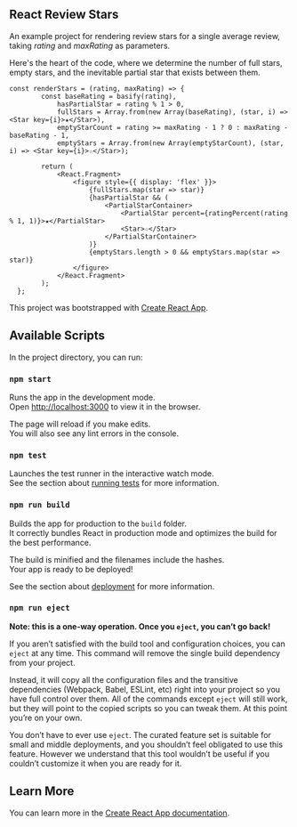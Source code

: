 ## React Review Stars

An example project for rendering review stars for a single average review, taking _rating_ and _maxRating_ as parameters.

Here's the heart of the code, where we determine the number of full stars, empty stars, and the inevitable partial star that exists between them.

```JSX
const renderStars = (rating, maxRating) => {
		const baseRating = basify(rating),
			hasPartialStar = rating % 1 > 0,
			fullStars = Array.from(new Array(baseRating), (star, i) => <Star key={i}>★</Star>),
			emptyStarCount = rating >= maxRating - 1 ? 0 : maxRating - baseRating - 1,
			emptyStars = Array.from(new Array(emptyStarCount), (star, i) => <Star key={i}>☆</Star>);

		return (
			<React.Fragment>
				<figure style={{ display: 'flex' }}>
					{fullStars.map(star => star)}
					{hasPartialStar && (
						<PartialStarContainer>
							<PartialStar percent={ratingPercent(rating % 1, 1)}>★</PartialStar>
							<Star>☆</Star>
						</PartialStarContainer>
					)}
					{emptyStars.length > 0 && emptyStars.map(star => star)}
				</figure>
			</React.Fragment>
		);
  };
```

This project was bootstrapped with [Create React App](https://github.com/facebook/create-react-app).

## Available Scripts

In the project directory, you can run:

### `npm start`

Runs the app in the development mode.<br>
Open [http://localhost:3000](http://localhost:3000) to view it in the browser.

The page will reload if you make edits.<br>
You will also see any lint errors in the console.

### `npm test`

Launches the test runner in the interactive watch mode.<br>
See the section about [running tests](https://facebook.github.io/create-react-app/docs/running-tests) for more information.

### `npm run build`

Builds the app for production to the `build` folder.<br>
It correctly bundles React in production mode and optimizes the build for the best performance.

The build is minified and the filenames include the hashes.<br>
Your app is ready to be deployed!

See the section about [deployment](https://facebook.github.io/create-react-app/docs/deployment) for more information.

### `npm run eject`

**Note: this is a one-way operation. Once you `eject`, you can’t go back!**

If you aren’t satisfied with the build tool and configuration choices, you can `eject` at any time. This command will remove the single build dependency from your project.

Instead, it will copy all the configuration files and the transitive dependencies (Webpack, Babel, ESLint, etc) right into your project so you have full control over them. All of the commands except `eject` will still work, but they will point to the copied scripts so you can tweak them. At this point you’re on your own.

You don’t have to ever use `eject`. The curated feature set is suitable for small and middle deployments, and you shouldn’t feel obligated to use this feature. However we understand that this tool wouldn’t be useful if you couldn’t customize it when you are ready for it.

## Learn More

You can learn more in the [Create React App documentation](https://facebook.github.io/create-react-app/docs/getting-started).
